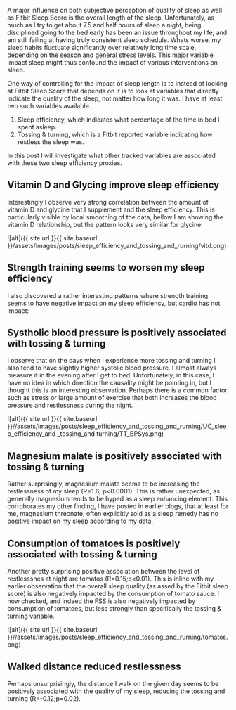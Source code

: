 A major influence on both subjective perception of quality of sleep as well as Fitbit Sleep Score is the overall length of the sleep. Unfortunately, as much as I try to get about 7.5 and half hours of sleep a night, being disciplined going to the bed early has been an issue throughout my life, and am still failing at having truly consistent sleep schedule. Whats worse, my sleep habits fluctuate significantly over relatively long time scale, depending on the season and general stress levels. This major variable impact sleep might thus confound the impact of various interventions on sleep.

One way of controlling for the impact of sleep length is to instead of looking at Fitbit Sleep Score that depends on it is to look at variables that directly indicate the quality of the sleep, not matter how long it was. I have at least two such variables available.

1. Sleep efficiency, which indicates what percentage of the time in bed I spent asleep.
2. Tossing & turning, which is a Fitbit reported variable indicating how restless the sleep was.

In this post I will investigate what other tracked variables are associated with these two sleep efficiency proxies.

## Vitamin D and Glycing improve sleep efficiency 

Interestingly I observe very strong correlation between the amount of vitamin D and glycine that I supplement and 
the sleep efficiency. This is particularly visible by local smoothing of the data, bellow I am showing the vitamin D
relationship, but the pattern looks very similar for glycine:

![alt]({{ site.url }}{{ site.baseurl }}/assets/images/posts/sleep_efficiency_and_tossing_and_rurning/vitd.png)

## Strength training seems to worsen my sleep efficiency

I also discovered a rather interesting patterns where strength training seems to have negative impact on my sleep efficiency, but cardio has not impact:



## 	Systholic blood pressure is positively associated with tossing & turning

I observe that on the days when I experience more tossing and turning I also tend to have slightly
higher systolic blood pressure. I almost always measure it in the evening after I get to bed. 
Unfortunately, in this case, I have no idea in which direction the causality might be pointing in,
but I thought this is an interesting observation. Perhaps there is a common factor such as stress or large amount of exercise that both increases the blood pressure and restlessness during the night.

![alt]({{ site.url }}{{ site.baseurl }}//assets/images/posts/sleep_efficiency_and_tossing_and_rurning/UC_sleep_efficiency_and _tossing_and turning/TT_BPSys.png)

## Magnesium malate is positively associated with tossing & turning

Rather surprisingly, magnesium malate seems to be increasing the restlessness of my sleep (R=1.6; p<0.0001). This is rather unexpected, as generally magnesium tends to be hyped
as a sleep enhancing element. This corroborates my other finding, I have posted in earlier blogs, that at least for me, magnesium threonate, often explicitly sold as a sleep remedy has no positive impact on my sleep according to my data. 

## Consumption of tomatoes is positively associated with tossing & turning

Another pretty surprising positive association between the level of restlesssnes at night are tomatos (R=0.15;p<0.01). This is inline with my earlier observation that the overall sleep quality (as assed by the Fitbit sleep score) is also negatively impacted by the consumption of tomato sauce. 
I now checked, and indeed the FSS is also negatively impacted by consumption of tomatoes, but less
strongly than specifically the tossing & turning variable.

![alt]({{ site.url }}{{ site.baseurl }}//assets/images/posts/sleep_efficiency_and_tossing_and_rurning/tomatos.png)

## Walked distance reduced restlessness 

Perhaps unsurprisingly, the distance I walk on the given day seems to be positively associated with the quality of my sleep, reducing the tossing and turning (R=-0.12;p=0.02).

##
 
<!-- 
TODO

TT -> Ultra processed food
TT -> Camomile tea
-->

